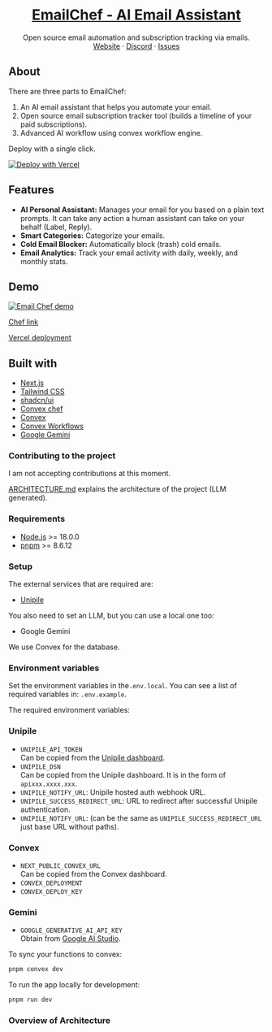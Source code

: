 <!-- [![](apps/web/app/opengraph-image.png)](https://www.getinboxzero.com) -->

<p align="center">
  <a href="https://email-chef.vercel.app/">
    <h1 align="center">EmailChef - AI Email Assistant</h1>
  </a>
  <p align="center">
    Open source email automation and subscription tracking via emails.
    <br />
    <a href="https://email-chef.vercel.app/">Website</a>
    ·
    <a href="#">Discord</a>
    ·
    <a href="#">Issues</a>
  </p>
</p>

## About

There are three parts to EmailChef:

1. An AI email assistant that helps you automate your email.
2. Open source email subscription tracker tool (builds a timeline of your paid subscriptions).
3. Advanced AI workflow using convex workflow engine.

Deploy with a single click.

[![Deploy with Vercel](https://vercel.com/button)](https://vercel.com/new/clone?repository-url=https%3A%2F%2Fgithub.com%2Femee-dev%2Femail-chef&env=UNIPILE_API_TOKEN,UNIPILE_DSN,UNIPILE_NOTIFY_URL,UNIPILE_SUCCESS_REDIRECT_URL,CONVEX_DEPLOYMENT,NEXT_PUBLIC_CONVEX_URL&envDescription=Unipile%20API%20Token%2CUnipile%20DSN%20endpoint%2CUnipile%20Notify%20Webhook%20URL%2CUnipile%20Success%20Redirect%20URL%2CConvex%20Deployment%20ID%2CConvex%20Public%20URL)

## Features

- **AI Personal Assistant:** Manages your email for you based on a plain text prompts. It can take any action a human assistant can take on your behalf (Label, Reply).
- **Smart Categories:** Categorize your emails.
- **Cold Email Blocker:** Automatically block (trash) cold emails.
- **Email Analytics:** Track your email activity with daily, weekly, and monthly stats.

## Demo

[![Email Chef demo](/video-thumbnail.png)](#)

[Chef link](https://chef.show/e8c7f4)

[Vercel deployment](https://email-chef.vercel.app/)

## Built with

- [Next.js](https://nextjs.org/)
- [Tailwind CSS](https://tailwindcss.com/)
- [shadcn/ui](https://ui.shadcn.com/)
- [Convex chef](https://www.prisma.io/)
- [Convex](https://convex.dev/)
- [Convex Workflows](https://www.convex.dev/components/workflow)
- [Google Gemini](https://aistudio.google.com/apikey)

### Contributing to the project

I am not accepting contributions at this moment.

[ARCHITECTURE.md](./ARCHITECTURE.md) explains the architecture of the project (LLM generated).

### Requirements

- [Node.js](https://nodejs.org/en/) >= 18.0.0
- [pnpm](https://pnpm.io/) >= 8.6.12

### Setup

The external services that are required are:

- [Unipile](https://unipile.com)

You also need to set an LLM, but you can use a local one too:

- Google Gemini

We use Convex for the database.

### Environment variables

Set the environment variables in the`.env.local`. You can see a list of required variables in: `.env.example`.

The required environment variables:

### Unipile

- `UNIPILE_API_TOKEN`  
  Can be copied from the [Unipile dashboard](https://dashboard.unipile.com/access-tokens).
- `UNIPILE_DSN`  
  Can be copied from the Unipile dashboard. It is in the form of `apixxx.xxxx.xxx`.
- `UNIPILE_NOTIFY_URL`: Unipile hosted auth webhook URL.
- `UNIPILE_SUCCESS_REDIRECT_URL`: URL to redirect after successful Unipile authentication.
- `UNIPILE_NOTIFY_URL`: (can be the same as `UNIPILE_SUCCESS_REDIRECT_URL` just base URL without paths).

### Convex

- `NEXT_PUBLIC_CONVEX_URL`  
  Can be copied from the Convex dashboard.
- `CONVEX_DEPLOYMENT`
- `CONVEX_DEPLOY_KEY`

### Gemini

- `GOOGLE_GENERATIVE_AI_API_KEY`  
  Obtain from [Google AI Studio](https://aistudio.google.com/apikey).

To sync your functions to convex:

```bash
pnpm convex dev
```

To run the app locally for development:

```bash
pnpm run dev
```

### Overview of Architecture
